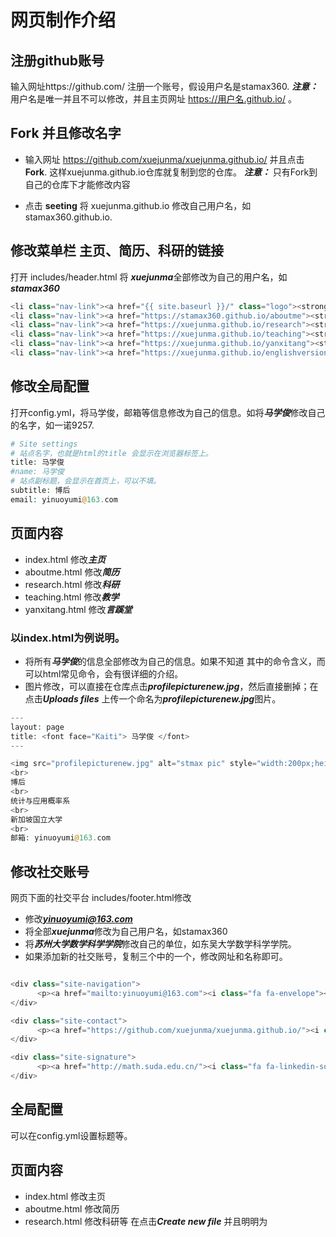 # 网页制作介绍

## 注册github账号
输入网址https://github.com/ 注册一个账号，假设用户名是stamax360. ***注意：*** 用户名是唯一并且不可以修改，并且主页网址 https://用户名.github.io/ 。 

## Fork 并且修改名字

- 输入网址 https://github.com/xuejunma/xuejunma.github.io/ 并且点击 **Fork**. 这样xuejunma.github.io仓库就复制到您的仓库。
***注意：*** 只有Fork到自己的仓库下才能修改内容

- 点击 **seeting**  将 xuejunma.github.io 修改自己用户名，如 stamax360.github.io. 



##  修改菜单栏 主页、简历、科研的链接
打开 includes/header.html 将 ***xuejunma***全部修改为自己的用户名，如***stamax360***

```php 
<li class="nav-link"><a href="{{ site.baseurl }}/" class="logo"><strong>主页</strong></a>
<li class="nav-link"><a href="https://stamax360.github.io/aboutme"><strong>简历</strong></a>
<li class="nav-link"><a href="https://xuejunma.github.io/research"><strong>科研</strong></a>
<li class="nav-link"><a href="https://xuejunma.github.io/teaching"><strong>教学</strong></a>
<li class="nav-link"><a href="https://xuejunma.github.io/yanxitang"><strong>言蹊堂</strong></a>
<li class="nav-link"><a href="https://xuejunma.github.io/englishversion"><strong>ENGLISHVERSION</strong></a>
```

## 修改全局配置
打开config.yml，将马学俊，邮箱等信息修改为自己的信息。如将***马学俊***修改自己的名字，如一诺9257.

```php
# Site settings
# 站点名字，也就是html的title 会显示在浏览器标签上。
title: 马学俊
#name: 马学俊
# 站点副标题，会显示在首页上，可以不填。
subtitle: 博后
email: yinuoyumi@163.com
```

## 页面内容
* index.html 修改***主页***
* aboutme.html 修改***简历***
* research.html 修改***科研***
* teaching.html 修改***教学***
* yanxitang.html 修改***言蹊堂***

### 以index.html为例说明。

* 将所有***马学俊***的信息全部修改为自己的信息。如果不知道 其中的命令含义，而可以html常见命令，会有很详细的介绍。
* 图片修改，可以直接在仓库点击***profilepicturenew.jpg***，然后直接删掉；在点击***Uploads files*** 上传一个命名为***profilepicturenew.jpg***图片。

```php   
---
layout: page
title: <font face="Kaiti"> 马学俊 </font>
---

<img src="profilepicturenew.jpg" alt="stmax pic" style="width:200px;height:220px;" title="stamax "; algin="middle">
<br>
博后
<br>
统计与应用概率系
<br>
新加坡国立大学
<br>
邮箱: yinuoyumi@163.com

```


## 修改社交账号
网页下面的社交平台  includes/footer.html修改

* 修改***yinuoyumi@163.com***  
* 将全部***xuejunma***修改为自己用户名，如stamax360
* 将***苏州大学数学科学学院***修改自己的单位，如东吴大学数学科学学院。
* 如果添加新的社交账号，复制三个中的一个，修改网址和名称即可。
```php

<div class="site-navigation">
      <p><a href="mailto:yinuoyumi@163.com"><i class="fa fa-envelope"></i> E-mail</a></p>
</div>

<div class="site-contact">
      <p><a href="https://github.com/xuejunma/xuejunma.github.io/"><i class="fa fa-github"></i> GitHub</a></p>
</div>

<div class="site-signature">
      <p><a href="http://math.suda.edu.cn/"><i class="fa fa-linkedin-square"></i> 苏州大学数学科学学院</a></p>
</div>
```

## 全局配置
可以在config.yml设置标题等。

## 页面内容
* index.html 修改主页
* aboutme.html 修改简历
* research.html 修改科研等
在点击***Create new file*** 并且明明为


